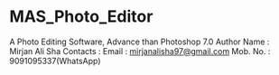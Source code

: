 # MAS_Photo_Editor
A Photo Editing Software, Advance than Photoshop 7.0
Author Name : Mirjan Ali Sha
Contacts :
          Email     : mirjanalisha97@gmail.com
          Mob. No.  : 9091095337(WhatsApp)
